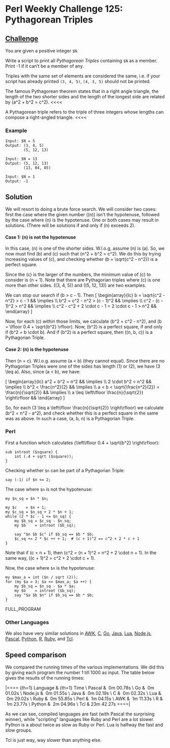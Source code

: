 # Perl Weekly Challenge 125: Pythagorean Triples

## [Challenge][task1]
>>>>
You are given a positive integer `$N`.

Write a script to print all *Pythagorean Triples* containing `$N`
as a member. Print -1 if it can&rsquo;t be a member of any.

Triples with the same set of elements are considered the same, i.e.
if your script has already printed `(3, 4, 5)`, `(4, 3, 5)` should not
be printed.

>>>>
The famous Pythagorean theorem states that in a right angle triangle,
the length of the two shorter sides and the length of the longest side
are related by \(a^2 + b^2 = c^2\).
<<<<

A Pythagorean triple refers to the triple of three integers whose
lengths can compose a right-angled triangle.
<<<<

### Example

~~~~
Input: $N = 5
Output: (3, 4, 5)
        (5, 12, 13)

Input: $N = 13
Output: (5, 12, 13)
        (13, 84, 85)

Input: $N = 1
Output: -1
~~~~

## Solution

We will resort to doing a brute force search. We will consider two
cases: first the case where the given number (\(n\)) isn't the hypotenuse,
followed by the case where \(n\) is the hypotenuse. One or both
cases may result in solutions. (There will be solutions if and only if
\(n\) exceeds 2).

#### Case 1: \(n\) is not the hypotenuse

In this case, \(n\) is one of the shorter sides. W.l.o.g, assume \(n\)
is \(a\). So, we now must find \(b\) and \(c\) such that
\(n^2 + b^2 = c^2\). We do this by trying increasing values of \(c\),
and checking whether \(b = \sqrt{c^2 - n^2}\) is a perfect square.

Since the \(c\) is the larger of the numbers, the minimum value of \(c\)
to consider is \(n + 1\). Note that there are Pythagorian triples where
\(c\) is one more than other sides. \((3, 4, 5)\) and \((5, 12, 13)\)
are two examples.

We can stop our search if \(b > c - 1\). Then
\[
    \begin{array}{lc}
        b = \sqrt{c^2 - n^2} > c - 1 && \implies \\\\
        b^2 = c^2 - n^2 > (c - 1)^2  && \implies \\\\
        c^2 - (c - 1)^2 > n^2        && \implies \\\\
        c^2 - c^2 + 2 \cdot c - 1 = 2 \cdot c - 1 > n^2 &&
    \end{array}
\]

Now, for each \(c\) within those limits, we calculate
\(b^2 = c^2 - n^2\), and
\(b = \lfloor 0.4 + \sqrt{b^2} \rfloor\). Now, \(b^2\) is a perfect
square, if and only if \(b^2 = b \cdot b\). And if \(b^2\) is a perfect
square, then \((n, b, c)\) is a Pythagorian Triple.

#### Case 2: \(n\) is the hypotenuse

Then \(n = c\). W.l.o.g. assume \(a < b\) (they cannot equal). Since 
there are no Pythagorian Triples were one of the sides has length
\(1\) or \(2\), we have \(3 \leq a\). Also, since \(a < b\), we have:

\[
    \begin{array}{lc}
        a^2 + b^2 = n^2  && \implies  \\\\
        2 \cdot b^2 < n^2 && \implies \\\\
        b^2 < \frac{n^2}{2} && \implies \\\\
        a < b < \sqrt{\frac{n^2}{2}} = \frac{n}{\sqrt{2}} && \implies \\\\
        a \leq \left\lfloor \frac{n}{\sqrt{2}} \right\rfloor &&
    \end{array}
\]

So, for each \(3 \leq a \left\lfloor \frac{n}{\sqrt{2}} \right\rfloor\)
we calculate \(b^2 = n^2 - a^2\), and check whether this is a 
perfect square in the same was as above. In such a case, \(a, b, n\)
is a Pythagorian Triple.

### Perl

First a function which calculates 
\(\left\lfloor 0.4 + \sqrt{b^2} \right\rfloor\):

~~~~
sub introot ($square) {
    int (.4 + sqrt ($square));
}
~~~~

Checking whether `$n` can be part of a Pythagorian Triple:

~~~~
say (-1) if $n <= 2;
~~~~

The case where `$n` is not the hypotenuse:

~~~~
my $n_sq = $n * $n;

my $c    = $n + 1;
my $c_sq = $n_sq + 2 * $n + 1;
while (2 * $c - 1 <= $n_sq) {
    my $b_sq = $c_sq - $n_sq;
    my $b    = introot ($b_sq);

    say "$n $b $c" if $b_sq == $b * $b;
    $c_sq += 2 * $c ++ + 1;  # (c + 1)^2 == c^2 + 2 * c + 1
}
~~~~

Note that if \(c = n + 1\), then \(c^2 = (n + 1)^2 = n^2 + 2 \cdot n + 1\).
In the same way, \((c + 1)^2 = c^2 + 2 \cdot c + 1\).

Now, the case where `$n` is the hypotenuse:

~~~~
my $max_a = int ($n / sqrt (2));
for (my $a = 3; $a <= $max_a; $a ++) {
    my $b_sq = $n_sq - $a * $a;
    my $b    = introot ($b_sq);
    say "$a $b $n" if $b_sq == $b * $b;
}
~~~~

FULL_PROGRAM

### Other Languages

We also have very similar solutions in
[AWK](#github),
[C](#github),
[Go](#github),
[Java](#github),
[Lua](#github),
[Node.js](#github),
[Pascal](#github),
[Python](#github),
[R](#github),
[Ruby](#github), and
[Tcl](#github).

## Speed comparison

We compared the running times of the various implementations. We did
this by giving each program the number 1 till 1000 as input. The table
below gives the results of the running times:

|====
{th=1} Language & {th=1} Time \\
Pascal  & &nbsp;0m 00.78s \\
Go      & &nbsp;0m 01.02s \\
Node.js & &nbsp;0m 01.55s \\
Java    & &nbsp;0m 02.19s \\
C       & &nbsp;0m 02.32s \\
Lua     & &nbsp;0m 29.02s \\
Ruby    & &nbsp;0m 55.85s \\
Perl    & &nbsp;1m 04.15s \\
AWK     & &nbsp;1m 11.33s \\
R       & &nbsp;1m 23.77s \\
Python  & &nbsp;2m 04.96s \\
Tcl     &      23m 42.27s
====|

As we can see, compiled languages are fast (with Pascal the surprising
winner), while "scripting" languages like Ruby and Perl are a lot
slower. Python is a about twice as slow as Ruby or Perl. Lua is halfway
the fast and slow groups.

Tcl is just way, way slower than anything else.

[task1]: https://theweeklychallenge.org/blog/perl-weekly-challenge-125/#TASK1


